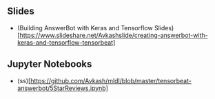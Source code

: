 ## Slides

- (Building AnswerBot with Keras and Tensorflow Slides)[https://www.slideshare.net/Avkashslide/creating-answerbot-with-keras-and-tensorflow-tensorbeat]


## Jupyter Notebooks

- (ss)[https://github.com/Avkash/mldl/blob/master/tensorbeat-answerbot/5StarReviews.ipynb]
